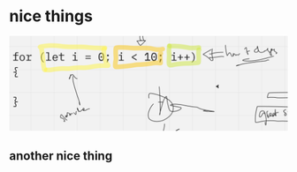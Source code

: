# nice things

![it's nice](images/Screenshot%202024-01-25%20221919.png?raw=true)

## another nice thing
